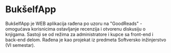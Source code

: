 # BukšelfApp
BukšelfApp je WEB aplikacija rađena po uzoru na "GoodReads" - omogućava korisnicima ostavljanje recenzija i otvorenu diskusiju o knjigama. Sastoji se od režima za administratore i kupce sa front-end i back-end delom. Rađena je kao projekat iz predmeta Softversko inžinjerstvo (VI semestar).
